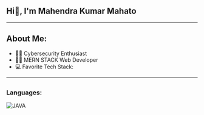 ## Hi👋, I'm Mahendra Kumar Mahato

---
## About Me:
- 👨‍💻 Cybersecurity Enthusiast
- 👨‍💻 MERN STACK Web Developer
- 💻 Favorite Tech Stack:

---

##

### Languages:

![JAVA](https://img.shields.io/badge/Java-ED8B00?style=for-the-badge&logo=openjdk&logoColor=white)

<!--
**Deltav8/Deltav8** is a ✨ _special_ ✨ repository because its `README.md` (this file) appears on your GitHub profile.

Here are some ideas to get you started:

- 🔭 I’m currently working on ...
- 🌱 I’m currently learning ...
- 👯 I’m looking to collaborate on ...
- 🤔 I’m looking for help with ...
- 💬 Ask me about ...
- 📫 How to reach me: ...
- 😄 Pronouns: ...
- ⚡ Fun fact: ...
-->

